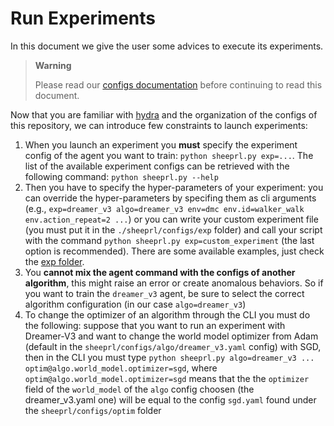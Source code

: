 # Run Experiments

In this document we give the user some advices to execute its experiments.

> **Warning**
>
> Please read our [configs documentation](configs.md) before continuing to read this document.

Now that you are familiar with [hydra](https://hydra.cc/docs/intro/) and the organization of the configs of this repository, we can introduce few constraints to launch experiments:

1. When you launch an experiment you **must** specify the experiment config of the agent you want to train: `python sheeprl.py exp=...`. The list of the available experiment configs can be retrieved with the following command: `python sheeprl.py --help`
2. Then you have to specify the hyper-parameters of your experiment: you can override the hyper-parameters by specifing them as cli arguments (e.g., `exp=dreamer_v3 algo=dreamer_v3 env=dmc env.id=walker_walk env.action_repeat=2 ...`) or you can write your custom experiment file (you must put it in the `./sheeprl/configs/exp` folder) and call your script with the command `python sheeprl.py exp=custom_experiment` (the last option is recommended). There are some available examples, just check the [exp folder](../sheeprl/configs/exp/).
3. You **cannot mix the agent command with the configs of another algorithm**, this might raise an error or create anomalous behaviors. So if you want to train the `dreamer_v3` agent, be sure to select the correct algorithm configuration (in our case `algo=dreamer_v3`)
4. To change the optimizer of an algorithm through the CLI you must do the following: suppose that you want to run an experiment with Dreamer-V3 and want to change the world model optimizer from Adam (default in the `sheeprl/configs/algo/dreamer_v3.yaml` config) with SGD, then in the CLI you must type `python sheeprl.py algo=dreamer_v3 ... optim@algo.world_model.optimizer=sgd`, where `optim@algo.world_model.optimizer=sgd` means that the the `optimizer` field of the `world_model` of the `algo` config choosen (the dreamer_v3.yaml one) will be equal to the config `sgd.yaml` found under the `sheeprl/configs/optim` folder 

